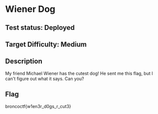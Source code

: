 # Wiener Dog

## Test status: Deployed

## Target Difficulty: Medium

## Description

My friend Michael Wiener has the cutest dog! He sent me this flag, but I can't figure out what it says. Can you?

## Flag

broncoctf{w1en3r_d0gs_r_cut3}